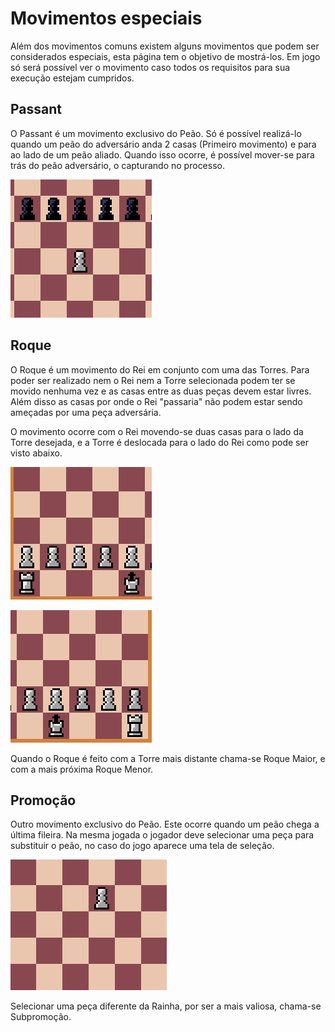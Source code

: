 # Movimentos especiais
Além dos movimentos comuns existem alguns movimentos que podem ser considerados especiais, esta página tem o objetivo de mostrá-los. Em jogo só será possível ver o movimento caso todos os requisitos para sua execução estejam cumpridos.  

## Passant
O Passant é um movimento exclusivo do Peão. Só é possível realizá-lo quando um peão do adversário anda 2 casas (Primeiro movimento) e para ao lado de um peão aliado. Quando isso ocorre, é possível mover-se para trás do peão adversário, o capturando no processo.

![Passant](../assets/Passant.gif "Passant")

## Roque
O Roque é um movimento do Rei em conjunto com uma das Torres. Para poder ser realizado nem o Rei nem a Torre selecionada podem ter se movido nenhuma vez e as casas entre as duas peças devem estar livres. Além disso as casas por onde o Rei "passaria" não podem estar sendo ameçadas por uma peça adversária.

O movimento ocorre com o Rei movendo-se duas casas para o lado da Torre desejada, e a Torre é deslocada para o lado do Rei como pode ser visto abaixo.

![RoqueL](../assets/LRook.gif "RoqueL")

![RoqueR](../assets/RRook.gif "RoqueR")

Quando o Roque é feito com a Torre mais distante chama-se Roque Maior, e com a mais próxima Roque Menor.

## Promoção
Outro movimento exclusivo do Peão. Este ocorre quando um peão chega a última fileira. Na mesma jogada o jogador deve selecionar uma peça para substituir o peão, no caso do jogo aparece uma tela de seleção.

![Promocao](../assets/Promotion.gif "Promocao")

Selecionar uma peça diferente da Rainha, por ser a mais valiosa, chama-se Subpromoção.
